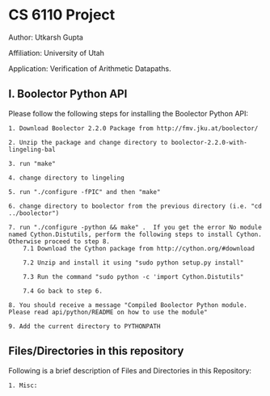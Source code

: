 # CS 6110 Project

Author: Utkarsh Gupta

Affiliation: University of Utah 

Application: Verification of Arithmetic Datapaths.

## I. Boolector Python API

Please follow the following steps for installing the Boolector Python API:

	1. Download Boolector 2.2.0 Package from http://fmv.jku.at/boolector/

	2. Unzip the package and change directory to boolector-2.2.0-with-lingeling-bal

	3. run "make"

	4. change directory to lingeling 

	5. run "./configure -fPIC" and then "make"

	6. change directory to boolector from the previous directory (i.e. "cd ../boolector")

	7. run "./configure -python && make" .  If you get the error No module named Cython.Distutils, perform the following steps to install Cython. Otherwise proceed to step 8.
		7.1 Download the Cython package from http://cython.org/#download

		7.2 Unzip and install it using "sudo python setup.py install"

		7.3 Run the command "sudo python -c 'import Cython.Distutils"

		7.4 Go back to step 6.

	8. You should receive a message "Compiled Boolector Python module. Please read api/python/README on how to use the module"

	9. Add the current directory to PYTHONPATH

## Files/Directories in this repository

Following is a brief description of Files and Directories in this Repository:

	1. Misc: 
	
